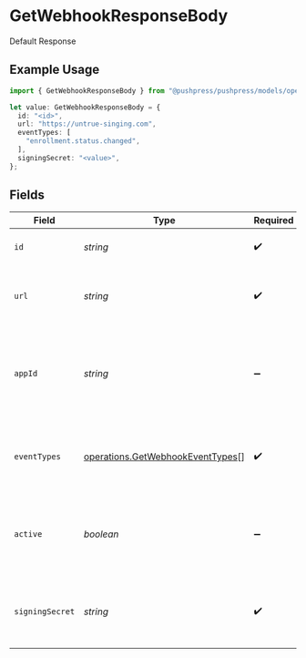 # GetWebhookResponseBody

Default Response

## Example Usage

```typescript
import { GetWebhookResponseBody } from "@pushpress/pushpress/models/operations";

let value: GetWebhookResponseBody = {
  id: "<id>",
  url: "https://untrue-singing.com",
  eventTypes: [
    "enrollment.status.changed",
  ],
  signingSecret: "<value>",
};
```

## Fields

| Field                                                                                      | Type                                                                                       | Required                                                                                   | Description                                                                                |
| ------------------------------------------------------------------------------------------ | ------------------------------------------------------------------------------------------ | ------------------------------------------------------------------------------------------ | ------------------------------------------------------------------------------------------ |
| `id`                                                                                       | *string*                                                                                   | :heavy_check_mark:                                                                         | A unique identifier for the webhook                                                        |
| `url`                                                                                      | *string*                                                                                   | :heavy_check_mark:                                                                         | The endpoint URL that will receive the webhook payloads                                    |
| `appId`                                                                                    | *string*                                                                                   | :heavy_minus_sign:                                                                         | The app ID with which application lifecyle event types (e.g. app.installed) are associated |
| `eventTypes`                                                                               | [operations.GetWebhookEventTypes](../../models/operations/getwebhookeventtypes.md)[]       | :heavy_check_mark:                                                                         | A list of event types that the webhook is subscribed to                                    |
| `active`                                                                                   | *boolean*                                                                                  | :heavy_minus_sign:                                                                         | Indicates whether the webhook is currently active and receiving events                     |
| `signingSecret`                                                                            | *string*                                                                                   | :heavy_check_mark:                                                                         | A secret key used to sign the webhook payloads for security purposes                       |